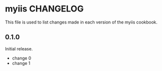# myiis CHANGELOG

This file is used to list changes made in each version of the myiis cookbook.

## 0.1.0

Initial release.

- change 0
- change 1
